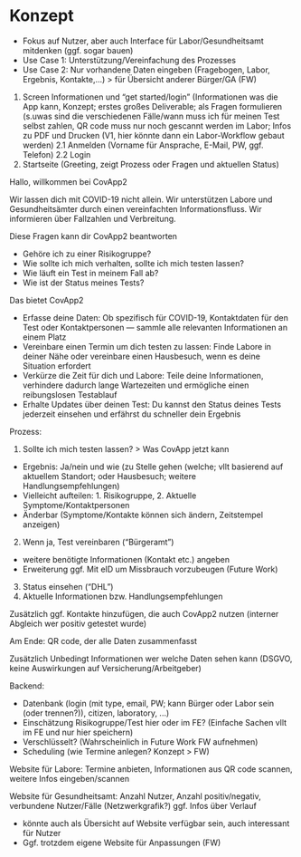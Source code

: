 # Konzept

* Fokus auf Nutzer, aber auch Interface für Labor/Gesundheitsamt mitdenken (ggf. sogar bauen)
* Use Case 1: Unterstützung/Vereinfachung des Prozesses
* Use Case 2: Nur vorhandene Daten eingeben (Fragebogen, Labor, Ergebnis, Kontakte,...) > für Übersicht anderer Bürger/GA (FW)

1. Screen Informationen und “get started/login” (Informationen was die App kann, Konzept; erstes großes Deliverable; als Fragen formulieren (s.uwas sind die verschiedenen Fälle/wann muss ich für meinen Test selbst zahlen, QR code muss nur noch gescannt werden im Labor; Infos zu PDF und Drucken (V1, hier könnte dann ein Labor-Workflow gebaut werden)
2.1 Anmelden (Vorname für Ansprache, E-Mail, PW, ggf. Telefon)
2.2 Login
3. Startseite (Greeting, zeigt Prozess oder Fragen und aktuellen Status)

Hallo, willkommen bei CovApp2

Wir lassen dich mit COVID-19 nicht allein.
Wir unterstützen Labore und Gesundheitsämter durch einen vereinfachten Informationsfluss.
Wir  informieren über Fallzahlen und Verbreitung.

Diese Fragen kann dir CovApp2 beantworten
* Gehöre ich zu einer Risikogruppe?
* Wie sollte ich mich verhalten, sollte ich mich testen lassen?
* Wie läuft ein Test in meinem Fall ab?
* Wie ist der Status meines Tests?

Das bietet CovApp2
* Erfasse deine Daten: Ob spezifisch für COVID-19, Kontaktdaten für den Test oder Kontaktpersonen — sammle alle relevanten Informationen an einem Platz
* Vereinbare einen Termin um dich testen zu lassen: Finde Labore in deiner Nähe oder vereinbare einen Hausbesuch, wenn es deine Situation erfordert
* Verkürze die Zeit für dich und Labore: Teile deine Informationen, verhindere dadurch lange Wartezeiten und ermögliche einen reibungslosen Testablauf
* Erhalte Updates über deinen Test: Du kannst den Status deines Tests jederzeit einsehen und erfährst du schneller dein Ergebnis

Prozess:
1. Sollte ich mich testen lassen? > Was CovApp jetzt kann
  * Ergebnis: Ja/nein und wie (zu Stelle gehen (welche; vllt basierend auf aktuellem Standort; oder Hausbesuch; weitere Handlungsempfehlungen)
  *  Vielleicht aufteilen: 1. Risikogruppe, 2. Aktuelle Symptome/Kontaktpersonen
  *  Änderbar (Symptome/Kontakte können sich ändern, Zeitstempel anzeigen)
2. Wenn ja, Test vereinbaren (“Bürgeramt”)
  * weitere benötigte Informationen (Kontakt etc.) angeben
  * Erweiterung ggf. Mit eID um Missbrauch vorzubeugen (Future Work)
3. Status einsehen (“DHL”)
4. Aktuelle Informationen bzw. Handlungsempfehlungen

Zusätzlich ggf. Kontakte hinzufügen, die auch CovApp2 nutzen (interner Abgleich wer positiv getestet wurde)

Am Ende: QR code, der alle Daten zusammenfasst

Zusätzlich Unbedingt Informationen wer welche Daten sehen kann (DSGVO, keine Auswirkungen auf Versicherung/Arbeitgeber)

Backend:
* Datenbank (login (mit type, email, PW; kann Bürger oder Labor sein (oder trennen?)), citizen, laboratory, ...)
* Einschätzung Risikogruppe/Test hier oder im FE? (Einfache Sachen vllt im FE und nur hier speichern)
* Verschlüsselt? (Wahrscheinlich in Future Work FW aufnehmen)
* Scheduling (wie Termine anlegen? Konzept > FW)

Website für Labore: Termine anbieten, Informationen aus QR code scannen, weitere Infos eingeben/scannen

Website für Gesundheitsamt: Anzahl Nutzer, Anzahl positiv/negativ, verbundene Nutzer/Fälle (Netzwerkgrafik?) ggf. Infos über Verlauf
* könnte auch als Übersicht auf Website verfügbar sein, auch interessant für Nutzer
* Ggf. trotzdem eigene Website für Anpassungen (FW)
